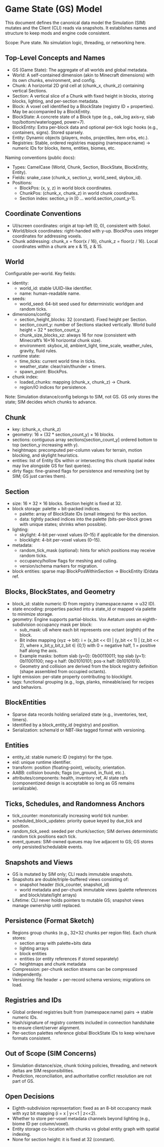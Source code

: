 # Game State (GS) Model

This document defines the canonical data model the Simulation (SIM) mutates and the Client (CLI) reads via snapshots. It establishes names and structure to keep mods and engine code consistent.

Scope: Pure state. No simulation logic, threading, or networking here.

## Top-Level Concepts and Names

- GS (Game State): The aggregate of all worlds and global metadata.
- World: A self-contained dimension (akin to Minecraft dimensions) with its own chunks, environment, and config.
- Chunk: A horizontal 2D grid cell at (chunk_x, chunk_z) containing vertical Sections.
- Section: A vertical slice of a Chunk with fixed height in blocks, storing blocks, lighting, and per-section metadata.
- Block: A voxel cell identified by a BlockState (registry ID + properties). May be accompanied by a BlockEntity.
- BlockState: A concrete state of a Block type (e.g., oak_log axis=y, slab top/bottom/waterlogged, power=7).
- BlockEntity: Extra per-block data and optional per-tick logic hooks (e.g., containers, signs). Stored sparsely.
- Entity: Dynamic objects (players, mobs, projectiles, item orbs, etc.).
- Registries: Stable, ordered registries mapping (namespace:name) → numeric IDs for blocks, items, entities, biomes, etc.

Naming conventions (public docs):

- Types: CamelCase (World, Chunk, Section, BlockState, BlockEntity, Entity).
- Fields: snake_case (chunk_x, section_y, world_seed, skybox_id).
- Positions:
  - BlockPos: (x, y, z) in world block coordinates.
  - ChunkPos: (chunk_x, chunk_z) in world chunk coordinates.
  - Section index: section_y in [0 … world.section_count_y-1].

## Coordinate Conventions

- UI/screen coordinates: origin at top-left (0, 0), consistent with Sokol.
- World/block coordinates: right-handed with y-up. BlockPos uses integer coordinates for addressing voxels.
- Chunk addressing: chunk_x = floor(x / 16), chunk_z = floor(z / 16). Local coordinates within a chunk are x & 15, z & 15.

## World

Configurable per-world. Key fields:

- identity:
  - world_id: stable UUID-like identifier.
  - name: human-readable name.
- seeds:
  - world_seed: 64-bit seed used for deterministic worldgen and random ticks.
- dimensions/config:
  - section_height_blocks: 32 (constant). Fixed height per Section.
  - section_count_y: number of Sections stacked vertically. World build height = 32 * section_count_y.
  - chunk_size_blocks_xz: always 16 for now (consistent with Minecraft’s 16×16 horizontal chunk size).
  - environment: skybox_id, ambient_light, time_scale, weather_rules, gravity, fluid rules.
- runtime state:
  - time_ticks: current world time in ticks.
  - weather_state: clear/rain/thunder + timers.
  - spawn_point: BlockPos.
- chunk index:
  - loaded_chunks: mapping (chunk_x, chunk_z) → Chunk.
  - region/IO indices for persistence.

Note: Simulation distance/config belongs to SIM, not GS. GS only stores the state; SIM decides which chunks to advance.

## Chunk

- key: (chunk_x, chunk_z)
- geometry: 16 × (32 * section_count_y) × 16 blocks.
- sections: contiguous array sections[section_count_y] ordered bottom to top (section_y increasing with y).
- heightmaps: precomputed per-column values for terrain, motion blocking, and skylight heuristics.
- entities: list of Entity IDs within or intersecting this chunk (spatial index may live alongside GS for fast queries).
- dirty flags: fine-grained flags for persistence and remeshing (set by SIM; GS just carries them).

## Section

- size: 16 × 32 × 16 blocks. Section height is fixed at 32.
- block storage: palette + bit-packed indices.
  - palette: array of BlockState IDs (small integers) for this section.
  - data: tightly packed indices into the palette (bits-per-block grows with unique states; shrinks when possible).
- lighting:
  - skylight: 4-bit per-voxel values (0–15) if applicable for the dimension.
  - blocklight: 4-bit per-voxel values (0–15).
- metadata:
  - random_tick_mask (optional): hints for which positions may receive random ticks.
  - occupancy/hollow flags for meshing and culling.
  - version/schema markers for migration.
- block entities: sparse map BlockPosWithinSection → BlockEntity ID/data ref.

## Blocks, BlockStates, and Geometry

- block_id: stable numeric ID from registry (namespace:name → u32 ID).
- state encoding: properties packed into a state_id or mapped via palette to minimize storage.
- geometry: Engine supports partial-blocks. Vox Aetatum uses an eighth-subdivision occupancy mask per block:
  - sub_mask: u8 where each bit represents one octant (eighth) of the block.
  - Bit index mapping (xyz → bit): i = (x_bit << 0) | (y_bit << 1) | (z_bit << 2),
    where x_bit,y_bit,z_bit ∈ {0,1} with 0 = negative half, 1 = positive half along the axis.
  - Example masks: bottom slab (y=0): 0b00110011; top slab (y=1): 0b11001100; neg-x half: 0b01010101; pos-x half: 0b10101010.
  - Geometry and collision are derived from the block registry definition (shape assembled from occupied octants).
- light emission: per-state property contributing to blocklight.
- tags: functional grouping (e.g., logs, planks, mineable/axe) for recipes and behaviors.

## BlockEntities

- Sparse data records holding serialized state (e.g., inventories, text, timers).
- Identified by a block_entity_id (registry) and position.
- Serialization: schema’d or NBT-like tagged format with versioning.

## Entities

- entity_id: stable numeric ID (registry) for the type.
- eid: unique runtime identifier.
- transform: position (floating-point), velocity, orientation.
- AABB: collision bounds; flags (on_ground, in_fluid, etc.).
- attributes/components: health, inventory ref, AI state refs (componentized design is acceptable so long as GS remains serializable).

## Ticks, Schedules, and Randomness Anchors

- tick_counter: monotonically increasing world tick number.
- scheduled_block_updates: priority queue keyed by due_tick and position.
- random_tick_seed: seeded per chunk/section; SIM derives deterministic random tick positions each tick.
- event_queues: SIM-owned queues may live adjacent to GS; GS stores only persisted/schedulable events.

## Snapshots and Views

- GS is mutated by SIM only; CLI reads immutable snapshots.
- Snapshots are double/triple-buffered views consisting of:
  - snapshot header (tick_counter, snapshot_id)
  - world metadata and per-chunk immutable views (palette references and block/state/light arrays)
- Lifetime: CLI never holds pointers to mutable GS; snapshot views manage ownership until replaced.

## Persistence (Format Sketch)

- Regions group chunks (e.g., 32×32 chunks per region file). Each chunk stores:
  - section array with palette+bits data
  - lighting arrays
  - block entities
  - entities (or entity references if stored separately)
  - heightmaps and chunk metadata
- Compression: per-chunk section streams can be compressed independently.
- Versioning: file header + per-record schema versions; migrations on load.

## Registries and IDs

- Global ordered registries built from (namespace:name) pairs → stable numeric IDs.
- Hash/signature of registry contents included in connection handshake to ensure client/server alignment.
- Per-section palettes reference global BlockState IDs to keep wire/save formats consistent.

## Out of Scope (SIM Concerns)

- Simulation distance/size, chunk ticking policies, threading, and network deltas are SIM responsibilities.
- Prediction, reconciliation, and authoritative conflict resolution are not part of GS.

## Open Decisions

- Eighth-subdivision representation: fixed as an 8-bit occupancy mask with xyz bit mapping (i = x | y<<1 | z<<2).
- Whether to store per-voxel metadata channels beyond lighting (e.g., biome ID per column/voxel).
- Entity storage co-location with chunks vs global entity graph with spatial indexing.
- None for section height: it is fixed at 32 (constant).
